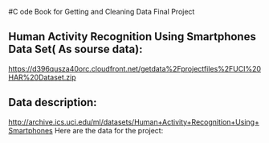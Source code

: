 #C ode Book for Getting and Cleaning Data Final Project

## Human Activity Recognition Using Smartphones Data Set( As sourse data):
https://d396qusza40orc.cloudfront.net/getdata%2Fprojectfiles%2FUCI%20HAR%20Dataset.zip
## Data description: 
http://archive.ics.uci.edu/ml/datasets/Human+Activity+Recognition+Using+Smartphones Here are the data for the project: 

